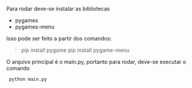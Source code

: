Para rodar deve-se instalar as bibliotecas
* pygames
* pygames-menu

Isso pode ser feito a partir dos comandos:
> pip install pygame
> pip install pygame-menu

O arquivo principal é o main.py, portanto para rodar, deve-se executar o comando

`` 
python main.py
`` 